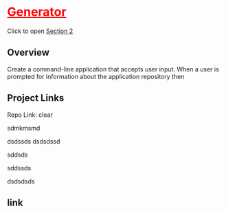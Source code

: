

# <span style="color: red; text-decoration: underline">Generator</span>

Click to open [Section 2](#link)


## Overview
Create a command-line application that accepts user input. When a user is prompted for information about the application repository then 

## Project Links
Repo Link: clear




sdmkmsmd



dsdssds
dsdsdssd

sddsds



sddssds


dsdsdsds

## link

